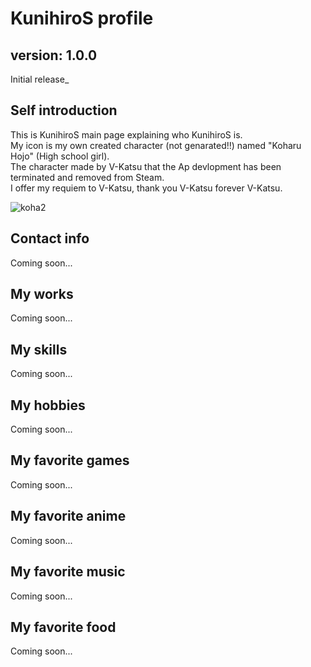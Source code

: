 # KunihiroS profile

## version: 1.0.0
Initial release_

## Self introduction
This is KunihiroS main page explaining who KunihiroS is.<br>
My icon is my own created character (not genarated!!) named "Koharu Hojo" (High school girl).<br>
The character made by V-Katsu that the Ap devlopment has been terminated and removed from Steam.<br>
I offer my requiem to V-Katsu, thank you V-Katsu forever V-Katsu.<br>
<!--![koha1](https://res.cloudinary.com/dqmo38a6s/image/upload/v1684222455/koha4_rc6kxj.png)<br>-->
![koha2](https://res.cloudinary.com/dqmo38a6s/image/upload/v1684222454/koha5_itrmvn.png)<br>

## Contact info
Coming soon...

## My works
Coming soon...

## My skills
Coming soon...

## My hobbies
Coming soon...

## My favorite games
Coming soon...

## My favorite anime
Coming soon...

## My favorite music
Coming soon...

## My favorite food
Coming soon...